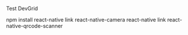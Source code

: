 Test DevGrid

npm install
react-native link react-native-camera
react-native link react-native-qrcode-scanner